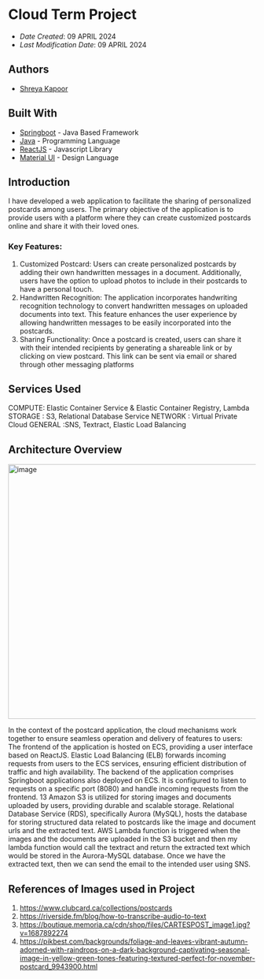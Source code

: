 # Cloud Term Project

* *Date Created*: 09 APRIL 2024
* *Last Modification Date*: 09 APRIL 2024


## Authors

* [Shreya Kapoor](sh820878@dal.ca)

## Built With

* [Springboot](https://spring.io/projects/spring-boot) - Java Based Framework
* [Java](https://www.oracle.com/ca-fr/java/technologies/java-se-glance.html) - Programming Language
* [ReactJS](https://react.dev/) - Javascript Library
* [Material UI](https://mui.com/material-ui/) - Design Language

## Introduction

I have developed a web application to facilitate the sharing of personalized postcards among users. The 
primary objective of the application is to provide users with a platform where they can create customized 
postcards online and share it with their loved ones.
### Key Features:
1. Customized Postcard: Users can create personalized postcards by adding their own 
handwritten messages in a document. Additionally, users have the option to upload photos to 
include in their postcards to have a personal touch. 
2. Handwritten Recognition: The application incorporates handwriting recognition technology 
to convert handwritten messages on uploaded documents into text. This feature enhances the 
user experience by allowing handwritten messages to be easily incorporated into the 
postcards.
3. Sharing Functionality: Once a postcard is created, users can share it with their intended 
recipients by generating a shareable link or by clicking on view postcard. This link can be 
sent via email or shared through other messaging platforms

## Services Used
COMPUTE: Elastic Container Service & Elastic Container Registry, Lambda
STORAGE : S3, Relational Database Service
NETWORK : Virtual Private Cloud
GENERAL :SNS, Textract, Elastic Load Balancing

## Architecture Overview
<img width="517" alt="image" src="https://github.com/shreyakapoor08/Personalized-Postcard-Application/assets/31164665/0900540a-2643-4bc2-9ec0-105f7da37513">

In the context of the postcard application, the cloud mechanisms work together to ensure seamless operation 
and delivery of features to users: The frontend of the application is hosted on ECS, providing a user interface based on ReactJS. Elastic Load Balancing (ELB) forwards incoming requests from users to the ECS services, ensuring efficient distribution of traffic and high availability. The backend of the application comprises Springboot applications also deployed on ECS. It is configured to listen to requests on a specific port (8080) and handle incoming requests from the frontend. 
13 Amazon S3 is utilized for storing images and documents uploaded by users, providing durable and scalable storage. Relational Database Service (RDS), specifically Aurora (MySQL), hosts the database for storing structured data related to postcards like the image and document urls and the extracted text. AWS Lambda function is triggered when the images and the documents are uploaded in the S3 bucket and then my lambda function would call the textract and return the extracted text which would be stored in the Aurora-MySQL database. Once we have the extracted text, then we can send the email to the intended user using SNS.


## References of Images used in Project

1. https://www.clubcard.ca/collections/postcards
2. https://riverside.fm/blog/how-to-transcribe-audio-to-text
3. https://boutique.memoria.ca/cdn/shop/files/CARTESPOST_image1.jpg?v=1687892274
4. https://pikbest.com/backgrounds/foliage-and-leaves-vibrant-autumn-adorned-with-raindrops-on-a-dark-background-captivating-seasonal-image-in-yellow-green-tones-featuring-textured-perfect-for-november-postcard_9943900.html 
